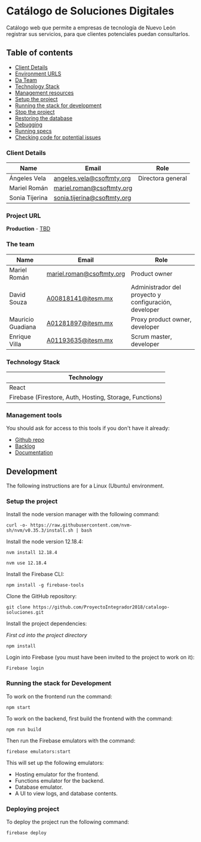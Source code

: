 # Catálogo de Soluciones Digitales
Catálogo web que permite a empresas de tecnología de Nuevo León registrar sus servicios, para que clientes potenciales puedan consultarlos.

## Table of contents

* [Client Details](#client-details)
* [Environment URLS](#environment-urls)
* [Da Team](#team)
* [Technology Stack](#technology-stack)
* [Management resources](#management-resources)
* [Setup the project](#setup-the-project)
* [Running the stack for development](#running-the-stack-for-development)
* [Stop the project](#stop-the-project)
* [Restoring the database](#restoring-the-database)
* [Debugging](#debugging)
* [Running specs](#running-specs)
* [Checking code for potential issues](#checking-code-for-potential-issues)


### Client Details

| Name           | Email                       | Role              |
| -------------- | --------------------------- | ----------------- |
| Ángeles Vela   | angeles.vela@csoftmty.org   | Directora general | 
| Mariel Román   | mariel.roman@csoftmty.org   |                   |
| Sonia Tijerina | sonia.tijerina@csoftmty.org |                   |


### Project URL

**Production** - [TBD](TBD)

### The team

| Name              | Email                     | Role        |
| ----------------- | ------------------------- | ----------- |
| Mariel Román      | mariel.roman@csoftmty.org | Product owner |
| David Souza       | A00818141@itesm.mx        | Administrador del proyecto y configuración, developer |
| Mauricio Guadiana | A01281897@itesm.mx        | Proxy product owner, developer |
| Enrique Villa     | A01193635@itesm.mx        | Scrum master, developer |

### Technology Stack
| Technology    |
| ------------- |
| React         |
| Firebase (Firestore, Auth, Hosting, Storage, Functions) |

### Management tools

You should ask for access to this tools if you don't have it already:

* [Github repo](https://github.com/ProyectoIntegrador2018/catalogo-soluciones)
* [Backlog](https://trello.com/b/lFvmyLPa/cat%C3%A1logo-de-soluciones-digitales)
* [Documentation](https://github.com/ProyectoIntegrador2018/catalogo-soluciones/blob/master/README.md)

## Development

The following instructions are for a Linux (Ubuntu) environment.

### Setup the project

Install the node version manager with the following command:
```
curl -o- https://raw.githubusercontent.com/nvm-sh/nvm/v0.35.3/install.sh | bash
```

Install the node version 12.18.4:
```
nvm install 12.18.4
```
```
nvm use 12.18.4
```

Install the Firebase CLI:
```
npm install -g firebase-tools
```

Clone the GitHub repository:
```
git clone https://github.com/ProyectoIntegrador2018/catalogo-soluciones.git
```

Install the project dependencies:

*First cd into the project directory*
```
npm install
```

Login into Firebase (you must have been invited to the project to work on it): 
```
Firebase login
```

### Running the stack for Development

To work on the frontend run the command:
```
npm start
```

To work on the backend, first build the frontend with the command:
```
npm run build
```

Then run the Firebase emulators with the command:
```
firebase emulators:start
```

This will set up the following emulators:
* Hosting emulator for the frontend.
* Functions emulator for the backend.
* Database emulator.
* A UI to view logs, and database contents.

### Deploying project

To deploy the project run the following command:
```
firebase deploy
```